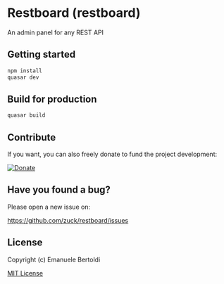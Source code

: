 # Restboard (restboard)

An admin panel for any REST API

## Getting started

```bash
npm install
quasar dev
```

## Build for production

```bash
quasar build
```

## Contribute

If you want, you can also freely donate to fund the project development:

[![Donate](https://www.paypalobjects.com/en_US/i/btn/btn_donate_SM.gif)](https://paypal.me/EBertoldi)

## Have you found a bug?

Please open a new issue on:

https://github.com/zuck/restboard/issues

## License

Copyright (c) Emanuele Bertoldi

[MIT License](http://en.wikipedia.org/wiki/MIT_License)
